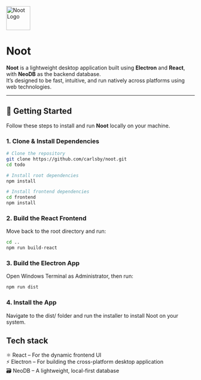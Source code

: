 <img src="/frontend/src/assets/noot.png" alt="Noot Logo" width="64" style="vertical-align: middle;" />

# Noot
**Noot** is a lightweight desktop application built using **Electron** and **React**, with **NeoDB** as the backend database.  
It’s designed to be fast, intuitive, and run natively across platforms using web technologies.

---

## 🚀 Getting Started

Follow these steps to install and run **Noot** locally on your machine.

### 1. Clone & Install Dependencies

```bash
# Clone the repository
git clone https://github.com/carlsby/noot.git
cd todo

# Install root dependencies
npm install

# Install frontend dependencies
cd frontend
npm install
```

### 2. Build the React Frontend
Move back to the root directory and run:
```bash
cd ..
npm run build-react
```

### 3. Build the Electron App
Open Windows Terminal as Administrator, then run:
```bash
npm run dist
```
### 4. Install the App
Navigate to the dist/ folder and run the installer to install Noot on your system.


## Tech stack
⚛️ React – For the dynamic frontend UI <br/>
⚡ Electron – For building the cross-platform desktop application <br/>
🗃️ NeoDB – A lightweight, local-first database <br/>
